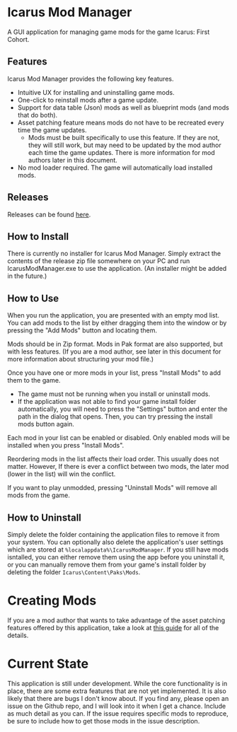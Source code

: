 # Icarus Mod Manager

A GUI application for managing game mods for the game Icarus: First Cohort.

## Features

Icarus Mod Manager provides the following key features.

* Intuitive UX for installing and uninstalling game mods.
* One-click to reinstall mods after a game update.
* Support for data table (Json) mods as well as blueprint mods (and mods that do both).
* Asset patching feature means mods do not have to be recreated every time the game updates.
    * Mods must be built specifically to use this feature. If they are not, they will still work, but may need to be updated by the mod author each time the game updates. There is more information for mod authors later in this document.
* No mod loader required. The game will automatically load installed mods.

## Releases

Releases can be found [here](https://github.com/CrystalFerrai/IcarusModManager/releases).

## How to Install

There is currently no installer for Icarus Mod Manager. Simply extract the contents of the release zip file somewhere on your PC and run IcarusModManager.exe to use the application. (An installer might be added in the future.)

## How to Use

When you run the application, you are presented with an empty mod list. You can add mods to the list by either dragging them into the window or by pressing the "Add Mods" button and locating them.

Mods should be in Zip format. Mods in Pak format are also supported, but with less features. (If you are a mod author, see later in this document for more information about structuring your mod file.)

Once you have one or more mods in your list, press "Install Mods" to add them to the game.
* The game must not be running when you install or uninstall mods.
* If the application was not able to find your game install folder automatically, you will need to press the "Settings" button and enter the path in the dialog that opens. Then, you can try pressing the install mods button again.

Each mod in your list can be enabled or disabled. Only enabled mods will be installed when you press "Install Mods".

Reordering mods in the list affects their load order. This usually does not matter. However, If there is ever a conflict between two mods, the later mod (lower in the list) will win the conflict.

If you want to play unmodded, pressing "Uninstall Mods" will remove all mods from the game.

## How to Uninstall

Simply delete the folder containing the application files to remove it from your system. You can optionally also delete the application's user settings which are stored at `%localappdata%\IcarusModManager`. If you still have mods isntalled, you can either remove them using the app before you uninstall it, or you can manually remove them from your game's install folder by deleting the folder `Icarus\Content\Paks\Mods`.

# Creating Mods

If you are a mod author that wants to take advantage of the asset patching features offered by this application, take a look at [this guide](https://docs.google.com/document/d/1jxYX6o0YYKZmJQSNuogKRW88MnFo3NHvDx20UVI2T0A/view) for all of the details.

# Current State

This application is still under development. While the core functionality is in place, there are some extra features that are not yet implemented. It is also likely that there are bugs I don't know about. If you find any, please open an issue on the Github repo, and I will look into it when I get a chance. Include as much detail as you can. If the issue requires specific mods to reproduce, be sure to include how to get those mods in the issue description.